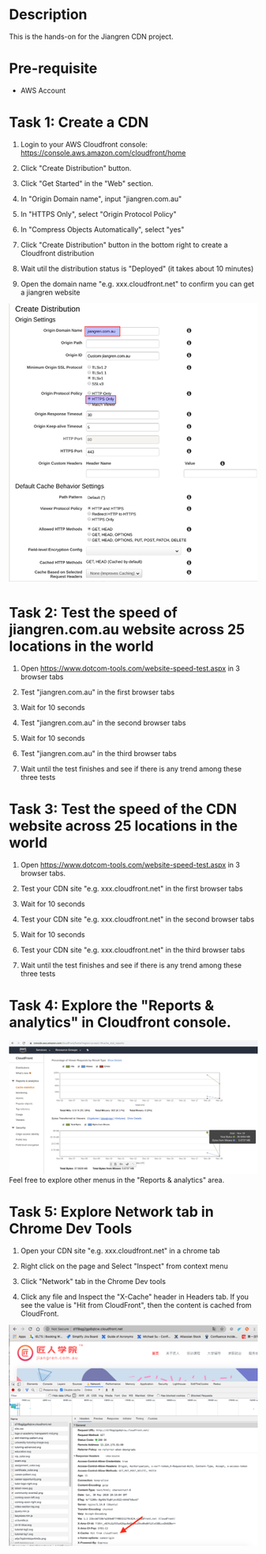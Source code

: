 # Description

This is the hands-on for the Jiangren CDN project.

# Pre-requisite

- AWS Account

# Task 1: Create a CDN

1. Login to your AWS Cloudfront console: https://console.aws.amazon.com/cloudfront/home

2. Click "Create Distribution" button.

3. Click "Get Started" in the "Web" section.

4. In "Origin Domain name", input "jiangren.com.au"

5. In "HTTPS Only", select "Origin Protocol Policy"

6. In "Compress Objects Automatically", select "yes"

7. Click "Create Distribution" button in the bottom right to create a Cloudfront distribution

8. Wait util the distribution status is "Deployed" (it takes about 10 minutes)

9. Open the domain name "e.g. xxx.cloudfront.net" to confirm you can get a jiangren website

![Alt text](images/CDN1.png?raw=true)


# Task 2: Test the speed of jiangren.com.au website across 25 locations in the world

1. Open https://www.dotcom-tools.com/website-speed-test.aspx in 3 browser tabs

2. Test "jiangren.com.au" in the first browser tabs

3. Wait for 10 seconds

4. Test "jiangren.com.au" in the second browser tabs

5. Wait for 10 seconds

6. Test "jiangren.com.au" in the third browser tabs

7. Wait until the test finishes and see if there is any trend among these three tests

# Task 3: Test the speed of the CDN website across 25 locations in the world

1. Open https://www.dotcom-tools.com/website-speed-test.aspx in 3 browser tabs.

2. Test your CDN site "e.g. xxx.cloudfront.net" in the first browser tabs

3. Wait for 10 seconds

4. Test your CDN site "e.g. xxx.cloudfront.net" in the second browser tabs

5. Wait for 10 seconds

6. Test your CDN site "e.g. xxx.cloudfront.net" in the third browser tabs

7. Wait until the test finishes and see if there is any trend among these three tests

# Task 4: Explore the "Reports & analytics" in Cloudfront console.
![Alt text](images/CDN3.png?raw=true)
Feel free to explore other menus in the "Reports & analytics" area.

# Task 5: Explore Network tab in Chrome Dev Tools

1. Open your CDN site "e.g. xxx.cloudfront.net" in a chrome tab

2. Right click on the page and Select "Inspect" from context menu

3. Click "Network" tab in the Chrome Dev tools

4. Click any file and Inspect the "X-Cache" header in Headers tab.
If you see the value is "Hit from CloudFront", then the content is cached from CloudFront.

![Alt text](images/CDN4.png?raw=true)



